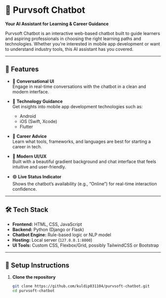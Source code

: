 # 🤖 Purvsoft Chatbot

**Your AI Assistant for Learning & Career Guidance**

Purvsoft Chatbot is an interactive web-based chatbot built to guide learners and aspiring professionals in choosing the right learning paths and technologies. Whether you're interested in mobile app development or want to understand industry tools, this AI assistant has you covered.



---

## 🚀 Features

- 💬 **Conversational UI**  
  Engage in real-time conversations with the chatbot in a clean and modern interface.

- 📱 **Technology Guidance**  
  Get insights into mobile app development technologies such as:
  - Android
  - iOS (Swift, Xcode)
  - Flutter

- 🧭 **Career Advice**  
  Learn what tools, frameworks, and languages are best for starting a career in tech.

- 🎨 **Modern UI/UX**  
  Built with a beautiful gradient background and chat interface that feels intuitive and user-friendly.

- 🟢 **Live Status Indicator**  
  Shows the chatbot’s availability (e.g., “Online”) for real-time interaction confidence.

---

## 🛠️ Tech Stack

- **Frontend:** HTML, CSS, JavaScript
- **Backend:** Python (Django or Flask)
- **Chatbot Engine:** Rule-based logic or NLP model
- **Hosting:** Local server (`127.0.0.1:8000`)
- **UI Tools:** Custom CSS, Flexbox/Grid, possibly TailwindCSS or Bootstrap

---

## 🧪 Setup Instructions

1. **Clone the repository**
   ```bash
   git clone https://github.com/kuldip031104/purvsoft-chatbot.git
   cd purvsoft-chatbot
